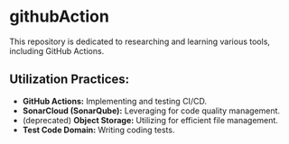 # githubAction

This repository is dedicated to researching and learning various tools, including GitHub Actions.


## Utilization Practices:
- **GitHub Actions:** Implementing and testing CI/CD.
- **SonarCloud (SonarQube):** Leveraging for code quality management.
- (deprecated) **Object Storage:** Utilizing for efficient file management. 
- **Test Code Domain:** Writing coding tests.